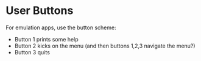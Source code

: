 # User Buttons

For emulation apps, use the button scheme:
* Button 1 prints some help
* Button 2 kicks on the menu (and then buttons 1,2,3 navigate the menu?)
* Button 3 quits
